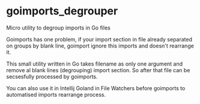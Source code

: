 # goimports_degrouper
Micro utility to degroup imports in Go files

Goimports has one problem, if your import section in file already separated on groups by blank line, 
goimport ignore this imports and doesn't rearrange it. 

This small utility written in Go takes filename as only one argument and remove al blank lines (degrouping) import section. 
So after that file can be secsesfully processed by goimports.

You can also use it in Intellij Goland in File Watchers before goimports to automatised imports rearrange process.
